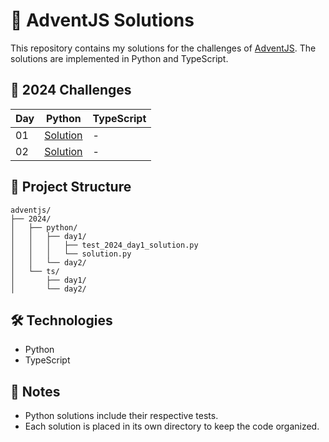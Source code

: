 # 🎄 AdventJS Solutions

This repository contains my solutions for the challenges of [AdventJS](https://adventjs.dev). The solutions are implemented in Python and TypeScript.

## 🎯 2024 Challenges

| Day | Python | TypeScript |
|-----|--------|------------|
| 01  | [Solution](2024/python/day1/solution.py) | - |
| 02  | [Solution](2024/python/day2/solution.py) | - |

## 🚀 Project Structure

```
adventjs/
├── 2024/
│   ├── python/
│   │   ├── day1/
│   │   │   ├── test_2024_day1_solution.py
│   │   │   └── solution.py
│   │   └── day2/
│   └── ts/
│       ├── day1/
│       └── day2/
```

## 🛠️ Technologies

- Python
- TypeScript

## 📝 Notes

- Python solutions include their respective tests.
- Each solution is placed in its own directory to keep the code organized.

